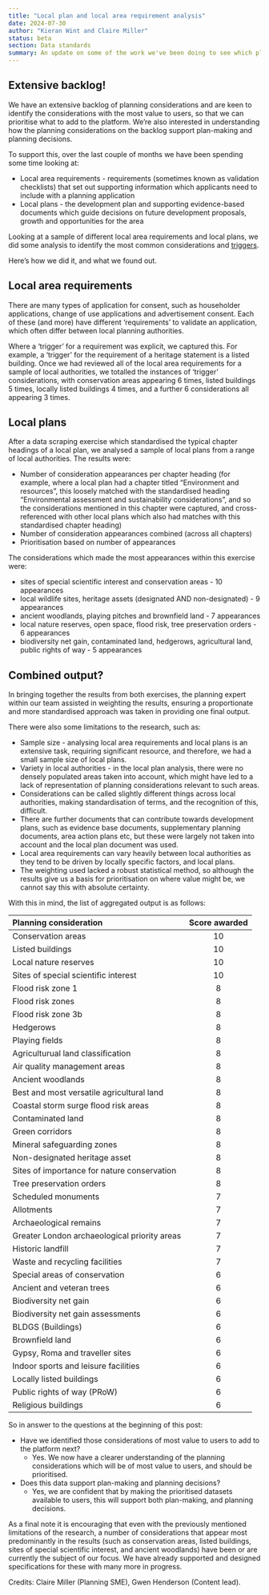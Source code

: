 ```yaml
---
title: "Local plan and local area requirement analysis"
date: 2024-07-30
author: "Kieran Wint and Claire Miller"
status: beta
section: Data standards
summary: An update on some of the work we've been doing to see which planning considerations might be of most value to users in the future.
---
```


## Extensive backlog!

We have an extensive backlog of planning considerations and are keen to identify the considerations with the most value to users, so that we can prioritise what to add to the platform. We’re also interested in understanding how the planning considerations on the backlog support plan-making and planning decisions.

To support this, over the last couple of months we have been spending some time looking at: 

- Local area requirements - requirements (sometimes known as validation checklists) that set out supporting information which applicants need to include with a planning application
- Local plans - the development plan and supporting evidence-based documents which guide decisions on future development proposals, growth and opportunities for the area

Looking at a sample of different local area requirements and local plans, we did some analysis to identify the most common considerations and [triggers](https://digital-land.github.io/blog-post/digging-into-local-area-requirements/).

Here’s how we did it, and what we found out.

## Local area requirements

There are many types of application for consent, such as householder applications, change of use applications and advertisement consent. Each of these (and more) have different ‘requirements’ to validate an application, which often differ between local planning authorities.

Where a ‘trigger’ for a requirement was explicit, we captured this. For example, a ‘trigger’ for the requirement of a heritage statement is a listed building. Once we had reviewed all of the local area requirements for a sample of local authorities, we totalled the instances of ‘trigger’ considerations, with conservation areas appearing 6 times, listed buildings 5 times, locally listed buildings 4 times, and a further 6 considerations all appearing 3 times.

## Local plans

After a data scraping exercise which standardised the typical chapter headings of a local plan, we analysed a sample of local plans from a range of local authorities. The results were:

- Number of consideration appearances per chapter heading (for example, where a local plan had a chapter titled “Environment and resources”, this loosely matched with the standardised heading “Environmental assessment and sustainability considerations”, and so the considerations mentioned in this chapter were captured, and cross-referenced with other local plans which also had matches with this standardised chapter heading)
- Number of consideration appearances combined (across all chapters)
- Prioritisation based on number of appearances

The considerations which made the most appearances within this exercise were:

- sites of special scientific interest and conservation areas - 10 appearances
- local wildlife sites, heritage assets (designated AND non-designated) - 9 appearances
- ancient woodlands, playing pitches and brownfield land - 7 appearances
- local nature reserves, open space, flood risk, tree preservation orders - 6 appearances
- biodiversity net gain, contaminated land, hedgerows, agricultural land, public rights of way - 5 appearances

## Combined output?

In bringing together the results from both exercises, the planning expert within our team assisted in  weighting the results, ensuring a proportionate and more standardised approach was taken in providing one final output. 

There were also some limitations to the research, such as:

- Sample size - analysing local area requirements and local plans is an extensive task, requiring significant resource, and therefore, we had a small sample size of local plans.
- Variety in local authorities - in the local plan analysis, there were no densely populated areas taken into account, which might have led to a lack of representation of planning considerations relevant to such areas.
- Considerations can be called slightly different things across local authorities, making standardisation of terms, and the recognition of this, difficult.
- There are further documents that can contribute towards development plans, such as evidence base documents, supplementary planning documents, area action plans etc, but these were largely not taken into account and the local plan document was used.
- Local area requirements can vary heavily between local authorities as they tend to be driven by locally specific factors, and local plans.
- The weighting used lacked a robust statistical method, so although the results give us a basis for prioritisation on where value might be, we cannot say this with absolute certainty.

With this in mind, the list of aggregated output is as follows:


| Planning consideration                         | Score awarded |
| :--------------------------------------------- | :-----------: |
| Conservation areas                             | 10            |
| Listed buildings                               | 10            |
| Local nature reserves                          | 10            |
| Sites of special scientific interest           | 10            |
| Flood risk zone 1                              | 8             |
| Flood risk zones                               | 8             |
| Flood risk zone 3b                             | 8             |
| Hedgerows                                      | 8             |
| Playing fields                                 | 8             |
| Agriculturual land classification              | 8             |
| Air quality management areas                   | 8             |
| Ancient woodlands                              | 8             |
| Best and most versatile agricultural land      | 8             |
| Coastal storm surge flood risk areas           | 8             |
| Contaminated land                              | 8             |
| Green corridors                                | 8             |
| Mineral safeguarding zones                     | 8             |
| Non-designated heritage asset                  | 8             |
| Sites of importance for nature conservation    | 8             |
| Tree preservation orders                       | 8             |
| Scheduled monuments                            | 7             |
| Allotments                                     | 7             |
| Archaeological remains                         | 7             |
| Greater London archaeological priority areas   | 7             |
| Historic landfill                              | 7             |
| Waste and recycling facilities                 | 7             |
| Special areas of conservation                  | 6             |
| Ancient and veteran trees                      | 6             |
| Biodiversity net gain                          | 6             |
| Biodiversity net gain assessments              | 6             |
| BLDGS (Buildings)                              | 6             |
| Brownfield land                                | 6             |
| Gypsy, Roma and traveller sites                | 6             |
| Indoor sports and leisure facilities           | 6             |
| Locally listed buildings                       | 6             |
| Public rights of way (PRoW)                    | 6             |
| Religious buildings                            | 6             |


So in answer to the questions at the beginning of this post:

- Have we identified those considerations of most value to users to add to the platform next?
  * Yes. We now have a clearer understanding of the planning considerations which will be of most value to users, and should be prioritised.
- Does this data support plan-making and planning decisions?
  * Yes, we are confident that by making the prioritised datasets available to users, this will support both plan-making, and planning decisions.
 
As a final note it is encouraging that even with the previously mentioned limitations of the research, a number of considerations that appear most predominantly in the results (such as conservation areas, listed buildings, sites of special scientific interest, and ancient woodlands) have been or are currently the subject of our focus. We have already supported and designed specifications for these with many more in progress.


Credits: Claire Miller (Planning SME), Gwen Henderson (Content lead).

